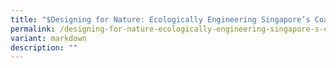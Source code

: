 ```yaml
---
title: "$Designing for Nature: Ecologically Engineering Singapore’s Coastal Defences"
permalink: /designing-for-nature-ecologically-engineering-singapore-s-coastal-defences/
variant: markdown
description: ""
---
```

